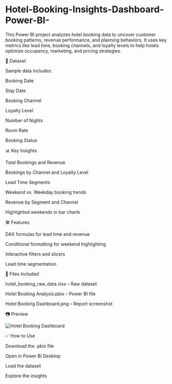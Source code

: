 # Hotel-Booking-Insights-Dashboard-Power-BI-

This Power BI project analyzes hotel booking data to uncover customer booking patterns, revenue performance, and planning behaviors. It uses key metrics like lead time, booking channels, and loyalty levels to help hotels optimize occupancy, marketing, and pricing strategies.

📁 Dataset

Sample data includes:

Booking Date

Stay Date

Booking Channel

Loyalty Level

Number of Nights

Room Rate

Booking Status


📊 Key Insights

Total Bookings and Revenue

Bookings by Channel and Loyalty Level

Lead Time Segments 

Weekend vs. Weekday booking trends

Revenue by Segment and Channel

Highlighted weekends in bar charts

🛠️ Features

DAX formulas for lead time and revenue

Conditional formatting for weekend highlighting

Interactive filters and slicers

Lead time segmentation

📂 Files Included

hotel_booking_raw_data.xlsx – Raw dataset 

Hotel Booking Analysis.pbix – Power BI file

Hotel Booking Dashboard.png – Report screenshot


📷 Preview

![Hotel Booking Dashboard](https://github.com/user-attachments/assets/0e748cd3-b488-440e-8a1a-1940897e77fb)

✅ How to Use

Download the .pbix file

Open in Power BI Desktop

Load the dataset

Explore the insights
